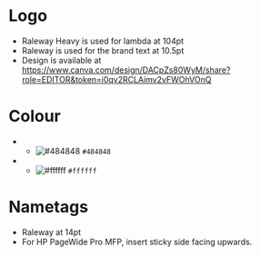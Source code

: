 # Logo
* Raleway Heavy is used for lambda at 104pt
* Raleway is used for the brand text at 10.5pt
* Design is available at https://www.canva.com/design/DACpZs80WyM/share?role=EDITOR&token=i0qv2RCLAimv2vFWOhVOnQ

# Colour
* - ![#484848](https://placehold.it/15/484848/000000?text=+) `#484848`
* - ![#ffffff](https://placehold.it/15/ffffff/000000?text=+) `#ffffff`

# Nametags
* Raleway at 14pt
* For HP PageWide Pro MFP, insert sticky side facing upwards.